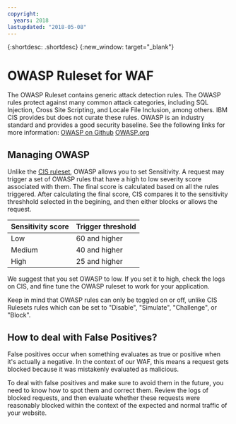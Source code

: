 ```yaml
---
copyright:
  years: 2018
lastupdated: "2018-05-08"
---
```


{:shortdesc: .shortdesc}
{:new_window: target="_blank"}

# OWASP Ruleset for WAF

The OWASP Ruleset contains generic attack detection rules. The OWASP rules protect against many common attack categories, including SQL Injection, Cross Site Scripting, and Locale File Inclusion, among others. IBM CIS provides but does not curate these rules. OWASP is an industry standard and provides a good security baseline. See the following links for more information:
[OWASP on Github](https://github.com/SpiderLabs/owasp-modsecurity-crs)
[OWASP.org](https://www.owasp.org/index.php/Category:OWASP_ModSecurity_Core_Rule_Set_Project)

## Managing OWASP

Unlike the [CIS ruleset](waf-cis-ruleset.html), OWASP allows you to set Sensitivity. 
A request may trigger a set of OWASP rules that have a high to low severity score associated with them. The final score is calculated based on all the rules triggered. After calculating the final score, CIS compares it to the sensitivity threshhold selected in the begining, and then either blocks or allows the request.

|Sensitivity	score| Trigger threshold|
|------|---------------|
|Low   |	60 and higher|
|Medium|	40 and higher|
|High	 |  25 and higher|

We suggest that you set OWASP to low. If you set it to high, check the logs on CIS, and fine tune the OWASP ruleset to work for your application.

Keep in mind that OWASP rules can only be toggled on or off, unlike CIS Rulesets rules which can be set to "Disable", "Simulate", "Challenge", or "Block".

## How to deal with False Positives?

False positives occur when something evaluates as true or positive when it's actually a negative. In the context of our WAF, this means a request gets blocked because it was mistakenly evaluated as malicious.

To deal with false positives and make sure to avoid them in the future, you need to know how to spot them and correct them. Review the logs of blocked requests, and then evaluate whether these requests were reasonably blocked within the context of the expected and normal traffic of your website.

